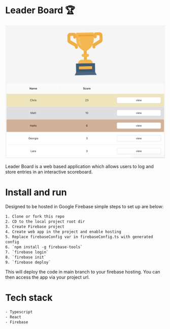 # Leader Board 🏆

![App Screenshot](screenshot.png)

Leader Board is a web based application which allows users to log and store entries in an interactive scoreboard.

# Install and run

Designed to be hosted in Google Firebase simple steps to set up are below:

    1. Clone or fork this repo
    2. CD to the local project root dir
    3. Create Firebase project
    4. Create web app in the project and enable hosting
    5. Replace firebaseConfig var in firebaseConfig.ts with generated config
    6. `npm install -g firebase-tools`
    7. `firebase login`
    8. `firebase init`
    9. `firebase deploy`

This will deploy the code in main branch to your firebase hosting. You can then access the app via your project url.

# Tech stack

    - Typescript
    - React
    - Firebase
